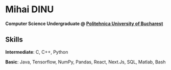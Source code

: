 # Mihai DINU

**Computer Science Undergraduate @ [Politehnica University of Bucharest](https://upb.ro/)**

## Skills
**Intermediate**: C, C++, Python

**Basic**: Java, Tensorflow, NumPy, Pandas, React, Next.Js, SQL, Matlab, Bash
